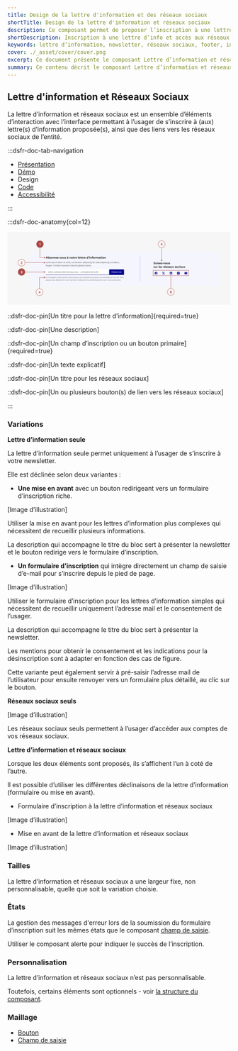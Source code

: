 ```yaml
---
title: Design de la lettre d'information et des réseaux sociaux
shortTitle: Design de la lettre d'information et réseaux sociaux
description: Ce composant permet de proposer l’inscription à une lettre d’information et de diriger vers les réseaux sociaux de l’entité.
shortDescription: Inscription à une lettre d’info et accès aux réseaux sociaux.
keywords: lettre d’information, newsletter, réseaux sociaux, footer, interface, composant, design system, RGPD, accessibilité, usager
cover: ./_asset/cover/cover.png
excerpt: Ce document présente le composant Lettre d’information et réseaux sociaux, destiné à favoriser l’abonnement et la consultation des comptes sociaux, avec recommandations d’intégration et règles éditoriales.
summary: Ce contenu décrit le composant Lettre d’information et réseaux sociaux, conçu pour permettre aux usagers de s’abonner à une ou plusieurs lettres d’information et de consulter les réseaux sociaux de l’entité. Il précise les recommandations d’intégration, notamment sa position dans la page, et les consignes éditoriales telles que l’adaptation du message selon le contexte ou les mentions relatives à l’utilisation des données personnelles. Ce guide s’adresse aux équipes chargées de la conception éditoriale et technique des sites web publics.
---
```


## Lettre d'information et Réseaux Sociaux

La lettre d’information et réseaux sociaux est un ensemble d’éléments d’interaction avec l’interface permettant à l’usager de s’inscrire à (aux) lettre(s) d’information proposée(s), ainsi que des liens vers les réseaux sociaux de l’entité.

:::dsfr-doc-tab-navigation

- [Présentation](../index.md)
- [Démo](../demo/index.md)
- Design
- [Code](../code/index.md)
- [Accessibilité](../accessibility/index.md)

:::

:::dsfr-doc-anatomy{col=12}

![Anatomie de la lettre d'information et des réseaux sociaux](../_asset/anatomy/anatomy-1.png)

::dsfr-doc-pin[Un titre pour la lettre d’information]{required=true}

::dsfr-doc-pin[Une description]

::dsfr-doc-pin[Un champ d’inscription ou un bouton primaire]{required=true}

::dsfr-doc-pin[Un texte explicatif]

::dsfr-doc-pin[Un titre pour les réseaux sociaux]

::dsfr-doc-pin[Un ou plusieurs bouton(s) de lien vers les réseaux sociaux]

:::

### Variations

**Lettre d’information seule**

La lettre d’information seule permet uniquement à l’usager de s’inscrire à votre newsletter.

Elle est déclinée selon deux variantes :

- **Une mise en avant** avec un bouton redirigeant vers un formulaire d’inscription riche.

[Image d’illustration]

Utiliser la mise en avant pour les lettres d’information plus complexes qui nécessitent de recueillir plusieurs informations.

La description qui accompagne le titre du bloc sert à présenter la newsletter et le bouton redirige vers le formulaire d’inscription.

- **Un formulaire d’inscription** qui intègre directement un champ de saisie d’e-mail pour s’inscrire depuis le pied de page.

[Image d’illustration]

Utiliser le formulaire d’inscription pour les lettres d’information simples qui nécessitent de recueillir uniquement l’adresse mail et le consentement de l’usager.

La description qui accompagne le titre du bloc sert à présenter la newsletter.

Les mentions pour obtenir le consentement et les indications pour la désinscription sont à adapter en fonction des cas de figure.

Cette variante peut également servir à pré-saisir l’adresse mail de l’utilisateur pour ensuite renvoyer vers un formulaire plus détaillé, au clic sur le bouton.

**Réseaux sociaux seuls**

[Image d’illustration]

Les réseaux sociaux seuls permettent à l’usager d’accéder aux comptes de vos réseaux sociaux.

**Lettre d’information et réseaux sociaux**

Lorsque les deux éléments sont proposés, ils s’affichent l’un à coté de l’autre.

Il est possible d’utiliser les différentes déclinaisons de la lettre d’information (formulaire ou mise en avant).

- Formulaire d’inscription à la lettre d’information et réseaux sociaux

[Image d’illustration]

- Mise en avant de la lettre d’information et réseaux sociaux

[Image d’illustration]

### Tailles

La lettre d’information et réseaux sociaux a une largeur fixe, non personnalisable, quelle que soit la variation choisie.

### États

La gestion des messages d'erreur lors de la soumission du formulaire d’inscription suit les mêmes états que le composant [champ de saisie](../../../../input/_part/doc/index.md).

Utiliser le composant alerte pour indiquer le succès de l’inscription.

### Personnalisation

La lettre d’information et réseaux sociaux n’est pas personnalisable.

Toutefois, certains éléments sont optionnels - voir [la structure du composant](#lettre-d-information-et-reseaux-sociaux).

### Maillage

- [Bouton](../../../../button/_part/doc/index.md)
- [Champ de saisie](../../../../input/_part/doc/index.md)